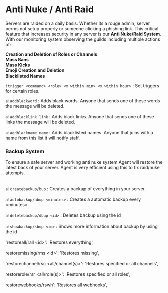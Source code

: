 # Anti Nuke / Anti Raid

Servers are raided on a daily basis. Whether its a rouge admin, server perms not setup properly or someone clicking a phishing link. This critical feature that increases security in any server is our **Anti Nuke/Raid System**. With our monitoring system observing the guilds including multiple actions of:

**Creation and Deletion of Roles or Channels**\
**Mass Bans**\
**Mass Kicks**\
**Emoji Creation and Deletion**\
**Blacklisted Names**

`!trigger <command> <role> <x within min> <x within hour>` : Set triggers for certain roles.

`a!addblackword` : Adds black words. Anyone that sends one of these words the message will be deleted.\
\
`a!addblacklink link` : Adds black links. Anyone that sends one of these links the message will be deleted.\
\
`a!addblackname name` : Adds blacklisted names. Anyone that joins with a name from this list it will notify staff.

### Backup System

To ensure a safe server and working anti nuke system Agent will restore the latest back of your server. Agent is very efficient using this to fix raid/nuke attempts.\
\
\
`a!createbackup/bup` : Creates a backup of everything in your server.\
\
`a!autobackup/abup <minutes>` : Creates a automatic backup every \<minutes>\
\
`a!deletebackup/dbup <id>` : Deletes backup using the id\
\
`a!showbackup/sbup <id>` : Shows more information about backup by using the id\
\
'restoreall/rall \<id>': 'Restores everything',\
\
restoremissing/rms \<id>': 'Restores missing',\
\
'restorechannel/rsc \<all/channel(s)>': 'Restores specified or all channels',\
\
restorerole/rsr \<all/role(s)>': 'Restores specified or all roles',\
\
restorewebhooks/rswh': 'Restores all webhooks',
